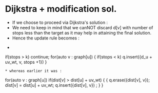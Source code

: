 # Dijkstra + modification sol.
* If we choose to proceed via Dijkstra's solution :
* We need to keep in mind that we canNOT discard d[v] with number of stops less than the target as it may help in attaining the final solution.
* Hence the update rule becomes :
* ```
if(stops > k) continue;
for(auto v : graph[u])
{
if(stops < k)
q.insert({d_u + uv_wt, v, stops  +1})
}
```
* whereas earlier it was :
```
for(auto v : graph[u])
if(dist[v] > dist[u] + uv_wt)
{
{
q.erase({dist[v], v});
dist[v] = dist[u] + uv_wt;
q.insert({dist[v], v}) ;
}
}
```